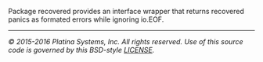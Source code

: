 Package recovered provides an interface wrapper that returns recovered panics
as formated errors while ignoring io.EOF.

---

*&copy; 2015-2016 Platina Systems, Inc. All rights reserved.
Use of this source code is governed by this BSD-style [LICENSE].*

[LICENSE]: ../LICENSE
